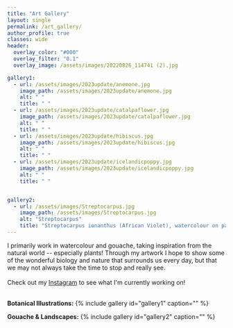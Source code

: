 ```yaml
---
title: "Art Gallery"
layout: single
permalink: /art_gallery/
author_profile: true
classes: wide
header:
  overlay_color: "#000"
  overlay_filter: "0.1"
  overlay_image: /assets/images/20220826_114741 (2).jpg

gallery1:
  - url: /assets/images/2023update/anemone.jpg
    image_path: /assets/images/2023update/anemone.jpg
    alt: " "
    title: " "
  - url: /assets/images/2023update/catalpaflower.jpg
    image_path: /assets/images/2023update/catalpaflower.jpg
    alt: " "
    title: " "
  - url: /assets/images/2023update/hibiscus.jpg
    image_path: /assets/images/2023update/hibiscus.jpg
    alt: " "
    title: " "
  - url: /assets/images/2023update/icelandicpoppy.jpg
    image_path: /assets/images/2023update/icelandicpoppy.jpg
    alt: " "
    title: " "


gallery2:
  - url: /assets/images/Streptocarpus.jpg
    image_path: /assets/images/Streptocarpus.jpg
    alt: "Streptocarpus"
    title: "Streptocarpus ionanthus (African Violet), watercolour on paper. 10x14 inches"
---
```


I primarily work in watercolour and gouache, taking inspiration from the natural world -- especially plants! Through my artwork I hope to show some of the wonderful biology and nature that surrounds us every day, but that we may not always take the time to stop and really see. <br><br> Check out my [Instagram](https://www.instagram.com/we.vandrunen.art/) to see what I'm currently working on! <br><br> 

__Botanical Illustrations:__
{% include gallery id="gallery1" caption="" %}

__Gouache & Landscapes:__
{% include gallery id="gallery2" caption="" %}
